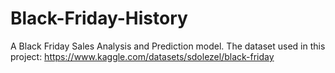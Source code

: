 # Black-Friday-History
A Black Friday Sales Analysis and Prediction model. 
The dataset used in this project: https://www.kaggle.com/datasets/sdolezel/black-friday
